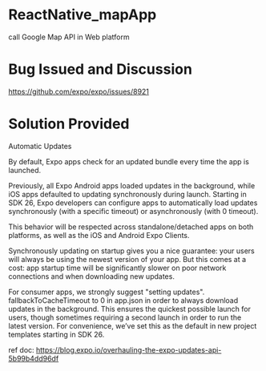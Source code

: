# ReactNative_mapApp
call Google Map API in Web platform

# Bug Issued and Discussion

 https://github.com/expo/expo/issues/8921
 
 # Solution Provided
 
 Automatic Updates
 
By default, Expo apps check for an updated bundle every time the app is launched. 

Previously, all Expo Android apps loaded updates in the background, while iOS apps defaulted to updating synchronously during launch. Starting in SDK 26, Expo developers can configure apps to automatically load updates synchronously (with a specific timeout) or asynchronously (with 0 timeout). 

This behavior will be respected across standalone/detached apps on both platforms, as well as the iOS and Android Expo Clients.

Synchronously updating on startup gives you a nice guarantee: your users will always be using the newest version of your app. But this comes at a cost: app startup time will be significantly slower on poor network connections and when downloading new updates.

For consumer apps, we strongly suggest "setting updates".
fallbackToCacheTimeout to 0 in app.json in order to always download updates in the background. 
This ensures the quickest possible launch for users, though sometimes requiring a second launch in order to run the latest version. For convenience, we’ve set this as the default in new project templates starting in SDK 26.

ref doc: https://blog.expo.io/overhauling-the-expo-updates-api-5b99b4dd96df

